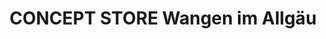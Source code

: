 ---
title: "CONCEPT STORE Wangen im Allgäu"
url: /wangen-im-allgaeu/concept-store-wangen-im-allgaeu/
shop: Allgemein
---